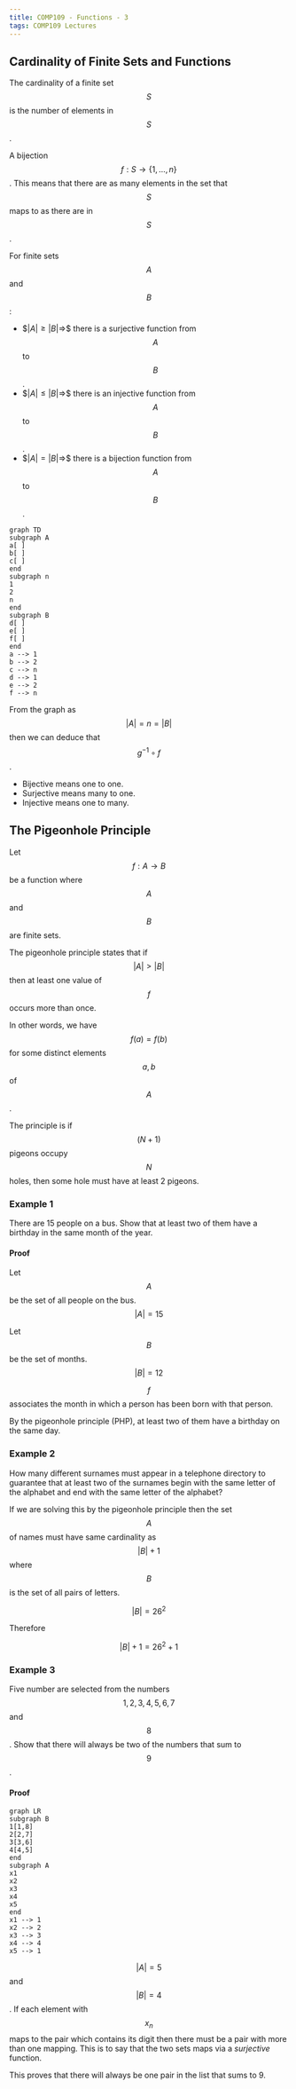 ```yaml
---
title: COMP109 - Functions - 3
tags: COMP109 Lectures
---
```

## Cardinality of Finite Sets and Functions
The cardinality of a finite set $$S$$ is the number of elements in $$S$$.

A bijection $$f:S\rightarrow\{1,\ldots,n\}$$. This means that there are as many elements in the set that $$S$$ maps to as there are in $$S$$.

For finite sets $$A$$ and $$B$$:

* \$$\vert A\vert \geq\vert B\vert \Rightarrow$$ there is a surjective function from $$A$$ to $$B$$.
* \$$\vert A\vert \leq\vert B\vert \Rightarrow$$ there is an injective function from $$A$$ to $$B$$.
* \$$\vert A\vert =\vert B\vert \Rightarrow$$ there is a bijection function from $$A$$ to $$B$$.

```mermaid
graph TD
subgraph A
a[ ]
b[ ]
c[ ]
end
subgraph n
1
2
n
end
subgraph B
d[ ]
e[ ]
f[ ]
end
a --> 1
b --> 2
c --> n
d --> 1
e --> 2
f --> n
```

From the graph as $$\vert A\vert =n=\vert B\vert $$ then we can deduce that $$g^{-1}\circ f$$. 

* Bijective means one to one.
* Surjective means many to one.
* Injective means one to many.

## The Pigeonhole Principle
Let $$f:A\rightarrow B$$ be a function where $$A$$ and $$B$$ are finite sets.

The pigeonhole principle states that if $$\vert A\vert >\vert B\vert $$ then at least one value of $$f$$ occurs more than once.

In other words, we have $$f(a)=f(b)$$ for some distinct elements $$a,b$$ of $$A$$.

The principle is if $$(N+1)$$ pigeons occupy $$N$$ holes, then some hole must have at least 2 pigeons.

### Example 1
There are 15 people on a bus. Show that at least two of them have a birthday in the same month of the year.

#### Proof
Let $$A$$ be the set of all people on the bus. $$\vert A\vert =15$$

Let $$B$$ be the set of months. $$\vert B\vert =12$$

$$f$$ associates the month in which a person has been born with that person.

By the pigeonhole principle (PHP), at least two of them have a birthday on the same day.

### Example 2
How many different surnames must appear in a telephone directory to guarantee that at least two of the surnames begin with the same letter of the alphabet and end with the same letter of the alphabet?

If we are solving this by the pigeonhole principle then the set $$A$$ of names must have same cardinality as $$\vert B\vert +1$$ where $$B$$ is the set of all pairs of letters. 

$$\vert B\vert =26^2$$

Therefore

$$\vert B\vert +1=26^2+1$$

### Example 3
Five number are selected from the numbers $$1,2,3,4,5,6,7$$ and $$8$$. Show that there will always be two of the numbers that sum to $$9$$.

#### Proof
```mermaid
graph LR
subgraph B
1[1,8]
2[2,7]
3[3,6]
4[4,5]
end
subgraph A
x1
x2
x3
x4
x5
end
x1 --> 1
x2 --> 2
x3 --> 3
x4 --> 4
x5 --> 1
```
$$\vert A\vert =5$$ and $$\vert B\vert =4$$. If each element with $$x_n$$ maps to the pair which contains its digit then there must be a pair with more than one mapping. This is to say that the two sets maps via a *surjective* function.

This proves that there will always be one pair in the list that sums to 9.
